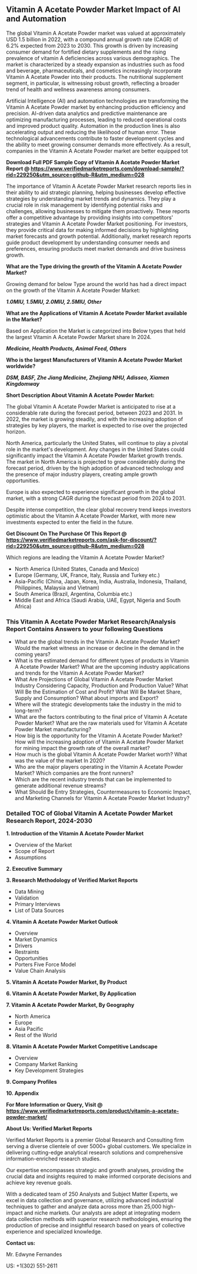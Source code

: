 <h2>Vitamin A Acetate Powder Market Impact of AI and Automation</h2><p>The global Vitamin A Acetate Powder market was valued at approximately USD 1.5 billion in 2022, with a compound annual growth rate (CAGR) of 6.2% expected from 2023 to 2030. This growth is driven by increasing consumer demand for fortified dietary supplements and the rising prevalence of vitamin A deficiencies across various demographics. The market is characterized by a steady expansion as industries such as food and beverage, pharmaceuticals, and cosmetics increasingly incorporate Vitamin A Acetate Powder into their products. The nutritional supplement segment, in particular, is witnessing robust growth, reflecting a broader trend of health and wellness awareness among consumers.</p><p>Artificial Intelligence (AI) and automation technologies are transforming the Vitamin A Acetate Powder market by enhancing production efficiency and precision. AI-driven data analytics and predictive maintenance are optimizing manufacturing processes, leading to reduced operational costs and improved product quality. Automation in the production lines is also accelerating output and reducing the likelihood of human error. These technological advancements contribute to faster development cycles and the ability to meet growing consumer demands more effectively. As a result, companies in the Vitamin A Acetate Powder market are better equipped tot</p><p id="" class=""><strong>Download Full PDF Sample Copy of Vitamin A Acetate Powder Market Report @ <a href="https://www.verifiedmarketreports.com/download-sample/?rid=229250&utm_source=github-R&utm_medium=028" target="_blank">https://www.verifiedmarketreports.com/download-sample/?rid=229250&utm_source=github-R&utm_medium=028</a></strong></p><p>The importance of&nbsp;Vitamin A Acetate Powder Market research reports lies in their ability to aid strategic planning, helping businesses develop effective strategies by understanding market trends and dynamics. They play a crucial role in risk management by identifying potential risks and challenges, allowing businesses to mitigate them proactively. These reports offer a competitive advantage by providing insights into competitors' strategies and Vitamin A Acetate Powder Market positioning. For investors, they provide critical data for making informed decisions by highlighting market forecasts and growth potential. Additionally, market research reports guide product development by understanding consumer needs and preferences, ensuring products meet market demands and drive business growth.</p><p><strong>What are the&nbsp;Type driving the growth of the Vitamin A Acetate Powder Market?</strong></p><p id="" class="">Growing demand for below Type around the world has had a direct impact on the growth of the Vitamin A Acetate Powder Market:</p><em><strong>1.0MIU, 1.5MIU, 2.0MIU, 2.5MIU, Other</strong></em></p><strong>What are the&nbsp;Applications&nbsp;of Vitamin A Acetate Powder Market available in the Market?</strong></p><p id="" class="">Based on Application the Market is categorized into Below types that held the largest Vitamin A Acetate Powder Market share In 2024.</p><em><strong>Medicine, Health Products, Animal Feed, Others</strong></em></p><strong>Who is the largest Manufacturers of Vitamin A Acetate Powder Market worldwide?</strong></p><p><em><strong>DSM, BASF, Zhe Jiang Medicine, Zhejiang NHU, Adisseo, Xiamen Kingdomway</strong></em></p><p id="" class=""><strong>Short Description About Vitamin A Acetate Powder Market:</strong></p><p>The global Vitamin A Acetate Powder Market is anticipated to rise at a considerable rate during the forecast period, between 2023 and 2031. In 2022, the market is growing steadily, and with the increasing adoption of strategies by key players, the market is expected to rise over the projected horizon.</p><p>North America, particularly the United States, will continue to play a pivotal role in the market's development. Any changes in the United States could significantly impact the Vitamin A Acetate Powder Market growth trends. The market in North America is projected to grow considerably during the forecast period, driven by the high adoption of advanced technology and the presence of major industry players, creating ample growth opportunities.</p><p>Europe is also expected to experience significant growth in the global market, with a strong CAGR during the forecast period from 2024 to 2031.</p><p>Despite intense competition, the clear global recovery trend keeps investors optimistic about the Vitamin A Acetate Powder Market, with more new investments expected to enter the field in the future.</p><p id="" class=""><strong>Get Discount On The Purchase Of This Report @ <a href="https://www.verifiedmarketreports.com/ask-for-discount/?rid=229250&utm_source=github-R&utm_medium=028" target="_blank">https://www.verifiedmarketreports.com/ask-for-discount/?rid=229250&utm_source=github-R&utm_medium=028</a></strong></p>Which regions are leading the Vitamin A Acetate Powder Market?</p><ul><li>North America (United States, Canada and Mexico)</li><li>Europe (Germany, UK, France, Italy, Russia and Turkey etc.)</li><li>Asia-Pacific (China, Japan, Korea, India, Australia, Indonesia, Thailand, Philippines, Malaysia and Vietnam)</li><li>South America (Brazil, Argentina, Columbia etc.)</li><li>Middle East and Africa (Saudi Arabia, UAE, Egypt, Nigeria and South Africa)</li></ul><h3 id="" class="">This Vitamin A Acetate Powder Market Research/Analysis Report Contains Answers to your following Questions</h3><ul><li>What are the global trends in the Vitamin A Acetate Powder Market? Would the market witness an increase or decline in the demand in the coming years?</li><li>What is the estimated demand for different types of products in Vitamin A Acetate Powder Market? What are the upcoming industry applications and trends for the Vitamin A Acetate Powder Market?</li><li>What Are Projections of Global Vitamin A Acetate Powder Market Industry Considering Capacity, Production and Production Value? What Will Be the Estimation of Cost and Profit? What Will Be Market Share, Supply and Consumption? What about imports and Export?</li><li>Where will the strategic developments take the industry in the mid to long-term?</li><li>What are the factors contributing to the final price of Vitamin A Acetate Powder Market? What are the raw materials used for Vitamin A Acetate Powder Market manufacturing?</li><li>How big is the opportunity for the Vitamin A Acetate Powder Market? How will the increasing adoption of Vitamin A Acetate Powder Market for mining impact the growth rate of the overall market?</li><li>How much is the global Vitamin A Acetate Powder Market worth? What was the value of the market In 2020?</li><li>Who are the major players operating in the Vitamin A Acetate Powder Market? Which companies are the front runners?</li><li>Which are the recent industry trends that can be implemented to generate additional revenue streams?</li><li>What Should Be Entry Strategies, Countermeasures to Economic Impact, and Marketing Channels for Vitamin A Acetate Powder Market Industry?</li></ul><h3 id="" class="">Detailed TOC of Global Vitamin A Acetate Powder Market Research Report, 2024-2030</h3><p id="" class=""><strong>1. Introduction of the Vitamin A Acetate Powder Market</strong></p><ul><li>Overview of the Market</li><li>Scope of Report</li><li>Assumptions</li></ul><p id="" class=""><strong>2. Executive Summary</strong></p><p id="" class=""><strong>3. Research Methodology of Verified Market Reports</strong></p><ul><li>Data Mining</li><li>Validation</li><li>Primary Interviews</li><li>List of Data Sources</li></ul><p id="" class=""><strong>4. Vitamin A Acetate Powder Market Outlook</strong></p><ul><li>Overview</li><li>Market Dynamics</li><li>Drivers</li><li>Restraints</li><li>Opportunities</li><li>Porters Five Force Model</li><li>Value Chain Analysis</li></ul><p id="" class=""><strong>5. Vitamin A Acetate Powder Market, By Product</strong></p><p id="" class=""><strong>6. Vitamin A Acetate Powder Market, By Application</strong></p><p id="" class=""><strong>7. Vitamin A Acetate Powder Market, By Geography</strong></p><ul><li>North America</li><li>Europe</li><li>Asia Pacific</li><li>Rest of the World</li></ul><p id="" class=""><strong>8. Vitamin A Acetate Powder Market Competitive Landscape</strong></p><ul><li>Overview</li><li>Company Market Ranking</li><li>Key Development Strategies</li></ul><p id="" class=""><strong>9. Company Profiles</strong></p><p id="" class=""><strong>10. Appendix</strong></p><p id="" class=""><strong>For More Information or Query, Visit @ <a href="https://www.verifiedmarketreports.com/product/vitamin-a-acetate-powder-market/" target="_blank">https://www.verifiedmarketreports.com/product/vitamin-a-acetate-powder-market/</a></strong></p><p id="" class=""><strong>About Us: Verified Market Reports</strong></p><p id="" class="">Verified Market Reports is a premier Global Research and Consulting firm serving a diverse clientele of over 5000+ global customers. We specialize in delivering cutting-edge analytical research solutions and comprehensive information-enriched research studies.</p><p id="" class="">Our expertise encompasses strategic and growth analyses, providing the crucial data and insights required to make informed corporate decisions and achieve key revenue goals.</p><p id="" class="">With a dedicated team of 250 Analysts and Subject Matter Experts, we excel in data collection and governance, utilizing advanced industrial techniques to gather and analyze data across more than 25,000 high-impact and niche markets. Our analysts are adept at integrating modern data collection methods with superior research methodologies, ensuring the production of precise and insightful research based on years of collective experience and specialized knowledge.</p><p id="" class=""><strong>Contact us:</strong></p><p id="" class="">Mr. Edwyne Fernandes</p><p id="" class="">US: +1(302) 551-2611</p>